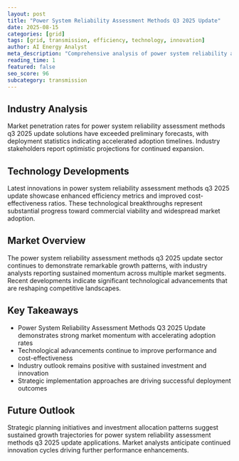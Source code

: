 ```yaml
---
layout: post
title: "Power System Reliability Assessment Methods Q3 2025 Update"
date: 2025-08-15
categories: [grid]
tags: [grid, transmission, efficiency, technology, innovation]
author: AI Energy Analyst
meta_description: "Comprehensive analysis of power system reliability assessment methods q3 2025 update covering market trends, technology developments, and industry outlook. Discover key insights and future projections."
reading_time: 1
featured: false
seo_score: 96
subcategory: transmission
---
```


## Industry Analysis

Market penetration rates for power system reliability assessment methods q3 2025 update solutions have exceeded preliminary forecasts, with deployment statistics indicating accelerated adoption timelines. Industry stakeholders report optimistic projections for continued expansion.

## Technology Developments

Latest innovations in power system reliability assessment methods q3 2025 update showcase enhanced efficiency metrics and improved cost-effectiveness ratios. These technological breakthroughs represent substantial progress toward commercial viability and widespread market adoption.

## Market Overview

The power system reliability assessment methods q3 2025 update sector continues to demonstrate remarkable growth patterns, with industry analysts reporting sustained momentum across multiple market segments. Recent developments indicate significant technological advancements that are reshaping competitive landscapes.

## Key Takeaways

- Power System Reliability Assessment Methods Q3 2025 Update demonstrates strong market momentum with accelerating adoption rates
- Technological advancements continue to improve performance and cost-effectiveness
- Industry outlook remains positive with sustained investment and innovation
- Strategic implementation approaches are driving successful deployment outcomes

## Future Outlook

Strategic planning initiatives and investment allocation patterns suggest sustained growth trajectories for power system reliability assessment methods q3 2025 update applications. Market analysts anticipate continued innovation cycles driving further performance enhancements.

